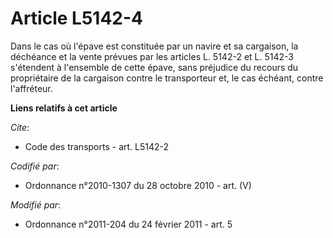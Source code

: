 # Article L5142-4

Dans le cas où l'épave est constituée par un navire et sa cargaison, la déchéance et la vente prévues par les articles L.
5142-2 et L. 5142-3 s'étendent à l'ensemble de cette épave, sans préjudice du recours du propriétaire de la cargaison contre
le transporteur et, le cas échéant, contre l'affréteur.

**Liens relatifs à cet article**

_Cite_:

  - Code des transports - art. L5142-2

_Codifié par_:

  - Ordonnance n°2010-1307 du 28 octobre 2010 - art. (V)

_Modifié par_:

  - Ordonnance n°2011-204 du 24 février 2011 - art. 5
